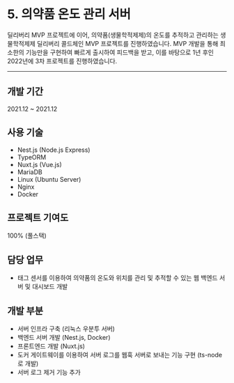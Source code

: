 # 5. 의약품 온도 관리 서버

딜리버리 MVP 프로젝트에 이어, 의약품(생물학적제제)의 온도를 추적하고 관리하는 생물학적제제 딜리버리 콜드체인 MVP 프로젝트를 진행하였습니다. MVP 개발을 통해 최소한의 기능만을 구현하여 빠르게 출시하여 피드백을 받고, 이를 바탕으로 1년 후인 2022년에 3차 프로젝트를 진행하였습니다.

---

## 개발 기간

2021.12 ~ 2021.12

## 사용 기술

- Nest.js (Node.js Express)
- TypeORM
- Nuxt.js (Vue.js)
- MariaDB
- Linux (Ubuntu Server)
- Nginx
- Docker

## 프로젝트 기여도

100% (풀스택)

## 담당 업무

- 태그 센서를 이용하여 의약품의 온도와 위치를 관리 및 추적할 수 있는 웹 백엔드 서버 및 대시보드 개발

## 개발 부분

- 서버 인프라 구축 (리눅스 우분투 서버)
- 백엔드 서버 개발 (Nest.js, Docker)
- 프론트엔드 개발 (Nuxt.js)
- 도커 게이트웨이를 이용하여 서버 로그를 웹훅 서버로 보내는 기능 구현 (ts-node로 개발)
- 서버 로그 제거 기능 추가
